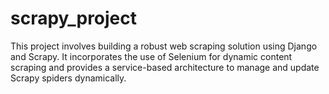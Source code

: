 # scrapy_project
This project involves building a robust web scraping solution using Django and Scrapy. It incorporates the use of Selenium for dynamic content scraping and provides a service-based architecture to manage and update Scrapy spiders dynamically.
